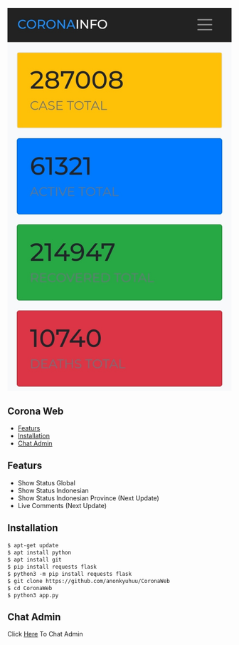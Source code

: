 ![SKRINSUT](static/images/screenshot.jpg)
## Corona Web
* [Featurs](#featurs)
* [Installation](#installation)
* [Chat Admin](#chat-admin)

## Featurs
* Show Status Global
* Show Status Indonesian
* Show Status Indonesian Province (Next Update)
* Live Comments (Next Update)

## Installation
```
$ apt-get update
$ apt install python
$ apt install git
$ pip install requests flask
$ python3 -m pip install requests flask
$ git clone https://github.com/anonkyuhuu/CoronaWeb
$ cd CoronaWeb
$ python3 app.py
```

## Chat Admin
Click [Here](https://wa.me/62895611982226) To Chat Admin
